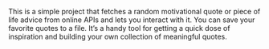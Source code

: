 This is a simple project that fetches a random motivational quote or piece of life advice from online APIs and lets you interact with it. You can save your favorite quotes to a file. It’s a handy tool for getting a quick dose of inspiration and building your own collection of meaningful quotes.
